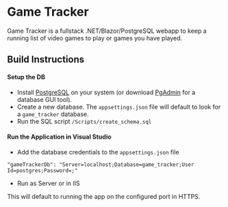 # Game Tracker

Game Tracker is a fullstack .NET/Blazor/PostgreSQL webapp to keep a running list of video games to play or games you have played.


## Build Instructions


#### Setup the DB

* Install [PostgreSQL](https://www.postgresql.org/download/) on your system (or download [PgAdmin](https://www.postgresql.org/download/) for a database GUI tool).
* Create a new database. The `appsettings.json` file will default to look for a `game_tracker` database.
* Run the SQL script `/Scripts/create_schema.sql`

#### Run the Application in Visual Studio

* Add the database credentials to the `appsettings.json` file
```
"gameTrackerDb": "Server=localhost;Database=game_tracker;User Id=postgres;Password=;"
```
* Run as Server or in IIS

This will default to running the app on the configured port in HTTPS.
